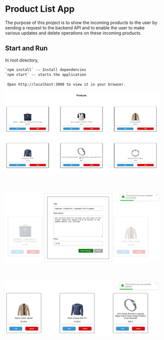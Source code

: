 <h1>Product List App</h1>
<p>The purpose of this project is to show the incoming products to the user by sending a request to the backend API and to enable the user to make various updates and delete operations on these incoming products.</p>
<h2>Start and Run</h2>

In root directory,
```
`npm install` -- Install dependencies
`npm start` -- starts the application

 Open http://localhost:3000 to view it in your browser.

```
<div align="center">
<img src="images/1.JPG"/>
<br/><br/><br/><br/>
<img src="images/2.JPG"/>
<br/><br/><br/><br/>  
<img src="images/3.JPG"/>
  
</div>
